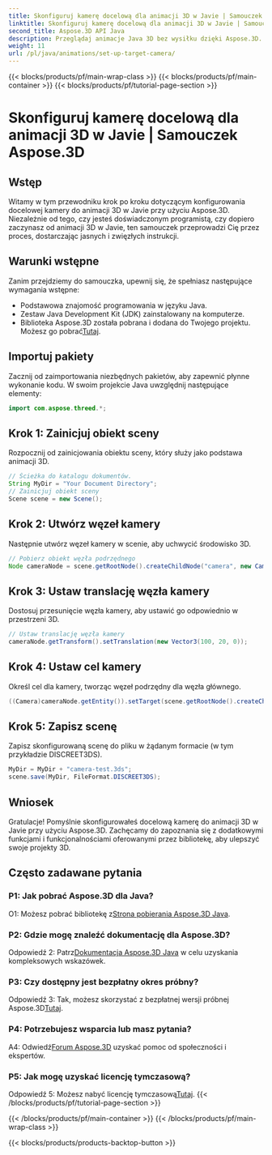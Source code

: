 ```yaml
---
title: Skonfiguruj kamerę docelową dla animacji 3D w Javie | Samouczek Aspose.3D
linktitle: Skonfiguruj kamerę docelową dla animacji 3D w Javie | Samouczek Aspose.3D
second_title: Aspose.3D API Java
description: Przeglądaj animacje Java 3D bez wysiłku dzięki Aspose.3D. Skorzystaj z naszego samouczka, aby zapoznać się z przewodnikiem krok po kroku. Pobierz teraz i weź udział w fascynującej podróży programistycznej 3D.
weight: 11
url: /pl/java/animations/set-up-target-camera/
---
```


{{< blocks/products/pf/main-wrap-class >}}
{{< blocks/products/pf/main-container >}}
{{< blocks/products/pf/tutorial-page-section >}}

# Skonfiguruj kamerę docelową dla animacji 3D w Javie | Samouczek Aspose.3D

## Wstęp

Witamy w tym przewodniku krok po kroku dotyczącym konfigurowania docelowej kamery do animacji 3D w Javie przy użyciu Aspose.3D. Niezależnie od tego, czy jesteś doświadczonym programistą, czy dopiero zaczynasz od animacji 3D w Javie, ten samouczek przeprowadzi Cię przez proces, dostarczając jasnych i zwięzłych instrukcji.

## Warunki wstępne

Zanim przejdziemy do samouczka, upewnij się, że spełniasz następujące wymagania wstępne:

- Podstawowa znajomość programowania w języku Java.
- Zestaw Java Development Kit (JDK) zainstalowany na komputerze.
-  Biblioteka Aspose.3D została pobrana i dodana do Twojego projektu. Możesz go pobrać[Tutaj](https://releases.aspose.com/3d/java/).

## Importuj pakiety

Zacznij od zaimportowania niezbędnych pakietów, aby zapewnić płynne wykonanie kodu. W swoim projekcie Java uwzględnij następujące elementy:

```java
import com.aspose.threed.*;
```

## Krok 1: Zainicjuj obiekt sceny

Rozpocznij od zainicjowania obiektu sceny, który służy jako podstawa animacji 3D.

```java
// Ścieżka do katalogu dokumentów.
String MyDir = "Your Document Directory";
// Zainicjuj obiekt sceny
Scene scene = new Scene();
```

## Krok 2: Utwórz węzeł kamery

Następnie utwórz węzeł kamery w scenie, aby uchwycić środowisko 3D.

```java
// Pobierz obiekt węzła podrzędnego
Node cameraNode = scene.getRootNode().createChildNode("camera", new Camera());
```

## Krok 3: Ustaw translację węzła kamery

Dostosuj przesunięcie węzła kamery, aby ustawić go odpowiednio w przestrzeni 3D.

```java
// Ustaw translację węzła kamery
cameraNode.getTransform().setTranslation(new Vector3(100, 20, 0));
```

## Krok 4: Ustaw cel kamery

Określ cel dla kamery, tworząc węzeł podrzędny dla węzła głównego.

```java
((Camera)cameraNode.getEntity()).setTarget(scene.getRootNode().createChildNode("target"));
```

## Krok 5: Zapisz scenę

Zapisz skonfigurowaną scenę do pliku w żądanym formacie (w tym przykładzie DISCREET3DS).

```java
MyDir = MyDir + "camera-test.3ds";
scene.save(MyDir, FileFormat.DISCREET3DS);
```

## Wniosek

Gratulacje! Pomyślnie skonfigurowałeś docelową kamerę do animacji 3D w Javie przy użyciu Aspose.3D. Zachęcamy do zapoznania się z dodatkowymi funkcjami i funkcjonalnościami oferowanymi przez bibliotekę, aby ulepszyć swoje projekty 3D.

## Często zadawane pytania

### P1: Jak pobrać Aspose.3D dla Java?

 O1: Możesz pobrać bibliotekę z[Strona pobierania Aspose.3D Java](https://releases.aspose.com/3d/java/).

### P2: Gdzie mogę znaleźć dokumentację dla Aspose.3D?

 Odpowiedź 2: Patrz[Dokumentacja Aspose.3D Java](https://reference.aspose.com/3d/java/) w celu uzyskania kompleksowych wskazówek.

### P3: Czy dostępny jest bezpłatny okres próbny?

 Odpowiedź 3: Tak, możesz skorzystać z bezpłatnej wersji próbnej Aspose.3D[Tutaj](https://releases.aspose.com/).

### P4: Potrzebujesz wsparcia lub masz pytania?

 A4: Odwiedź[Forum Aspose.3D](https://forum.aspose.com/c/3d/18) uzyskać pomoc od społeczności i ekspertów.

### P5: Jak mogę uzyskać licencję tymczasową?

 Odpowiedź 5: Możesz nabyć licencję tymczasową[Tutaj](https://purchase.aspose.com/temporary-license/).
{{< /blocks/products/pf/tutorial-page-section >}}

{{< /blocks/products/pf/main-container >}}
{{< /blocks/products/pf/main-wrap-class >}}

{{< blocks/products/products-backtop-button >}}
